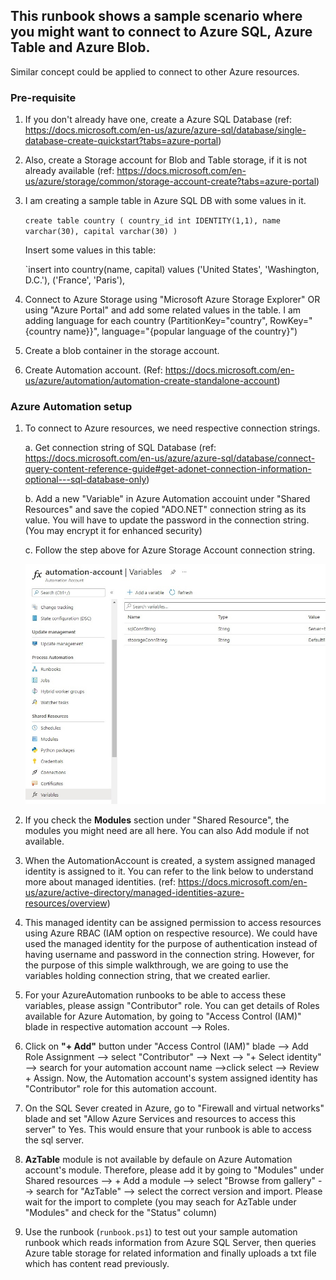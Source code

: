 ## This runbook shows a sample scenario where you might want to connect to Azure SQL, Azure Table and Azure Blob. 
Similar concept could be applied to connect to other Azure resources. 

### Pre-requisite
1. If you don't already have one, create a Azure SQL Database (ref: https://docs.microsoft.com/en-us/azure/azure-sql/database/single-database-create-quickstart?tabs=azure-portal)

2. Also, create a Storage account for Blob and Table storage, if it is not already available (ref: https://docs.microsoft.com/en-us/azure/storage/common/storage-account-create?tabs=azure-portal)

3. I am creating a sample table in Azure SQL DB with some values in it.

    `create table country
    (
    country_id int IDENTITY(1,1),
    name varchar(30),
    capital varchar(30)
    )`

    Insert some values in this table:

    `insert into country(name, capital)
    values
    ('United States', 'Washington, D.C.'),
    ('France', 'Paris'),



4. Connect to Azure Storage using "Microsoft Azure Storage Explorer" OR using "Azure Portal" and add some related values in the table. I am adding language for each country (PartitionKey="country", RowKey="{country name}}", language="{popular language of the country}")

5. Create a blob container in the storage account.

6. Create Automation account. (Ref: https://docs.microsoft.com/en-us/azure/automation/automation-create-standalone-account)

### Azure Automation setup
1. To connect to Azure resources, we need respective connection strings.

    a. Get connection string of SQL Database (ref: https://docs.microsoft.com/en-us/azure/azure-sql/database/connect-query-content-reference-guide#get-adonet-connection-information-optional---sql-database-only)

    b. Add a new "Variable" in Azure Automation accouint under "Shared Resources" and save the copied "ADO.NET" connection string as its value. You will have to update the password in the connection string. (You may encrypt it for enhanced security)

    c. Follow the step above for Azure Storage Account connection string. 

    ![Azure Automation Variable](Automation-Variable.jpg)

2. If you check the **Modules** section under "Shared Resource", the modules you might need are all here. You can also Add module if not available. 

3. When the AutomationAccount is created, a system assigned managed identity is assigned to it. You can refer to the link below to understand more about managed identities. (ref: https://docs.microsoft.com/en-us/azure/active-directory/managed-identities-azure-resources/overview)

4. This managed identity can be assigned permission to access resources using Azure RBAC (IAM option on respective resource). We could have used the managed identity for the purpose of authentication instead of having username and password in the connection string. However, for the purpose of this simple walkthrough, we are going to use the variables holding connection string, that we created earlier. 

5. For your AzureAutomation runbooks to be able to access these variables, please assign "Contributor" role. You can get details of Roles available for Azure Automation, by going to "Access Control (IAM)" blade in respective automation account --> Roles. 

6. Click on **"+ Add"** button under "Access Control (IAM)" blade --> Add Role Assignment --> select "Contributor" --> Next --> "+ Select identity" --> search for your automation account name -->click select --> Review + Assign. Now, the Automation account's system assigned identity has "Contributor" role for this automation account. 

7. On the SQL Sever created in Azure, go to "Firewall and virtual networks" blade and set "Allow Azure Services and resources to access this server" to Yes. This would ensure that your runbook is able to access the sql server. 

8. **AzTable** module is not available by defaule on Azure Automation account's module. Therefore, please add it by going to "Modules" under Shared resources --> + Add a module --> select "Browse from gallery" --> search for "AzTable" --> select the correct version and import. Please wait for the import to complete (you may seach for AzTable under "Modules" and check for the "Status" column)

9. Use the runbook (`runbook.ps1`) to test out your sample automation runbook which reads information from Azure SQL Server, then queries Azure table storage for related information and finally uploads a txt file which has content read previously. 

